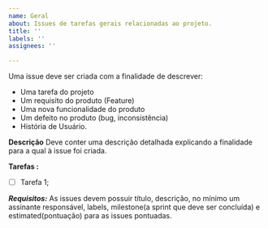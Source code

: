 ```yaml
---
name: Geral
about: Issues de tarefas gerais relacionadas ao projeto.
title: ''
labels: ''
assignees: ''

---
```


Uma issue deve ser criada com a finalidade de descrever:
 - Uma tarefa do projeto
 - Um requisito do produto (Feature)
 - Uma nova funcionalidade do produto
 - Um defeito no produto (bug, inconsistência)
 - História de Usuário.

**Descrição**
Deve conter uma descrição detalhada explicando a finalidade para a qual à issue foi criada.

**Tarefas :** 
- [ ] Tarefa 1;

***Requisitos:***
As issues devem possuir título, descrição, no mínimo um assinante responsável, labels, milestone(a sprint que deve ser concluída) e estimated(pontuação) para as issues pontuadas.
